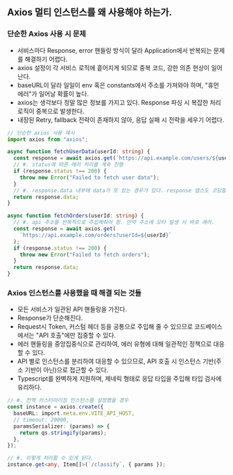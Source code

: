 ## Axios 멀티 인스턴스를 왜 사용해야 하는가.

### 단순한 Axios 사용 시 문제

- 서비스마다 Response, error 핸들링 방식이 달라 Application에서 반복되는 문제를 해결하기 어렵다.
- axios 설정이 각 서비스 로직에 흩어지게 되므로 중복 코드, 강한 의존 현상이 일어난다.
- baseURL이 달라 일일이 env 혹은 constants에서 주소를 가져와야 하며, "휴먼 에러"가 일어날 확률이 높다.
- axios는 생각보다 정말 많은 정보를 가지고 있다. Response 파싱 시 복잡한 처리 로직이 중복으로 발생한다.
- 내장된 Retry, fallback 전략이 존재하지 않아, 응답 실패 시 전략을 세우기 어렵다.

```typescript
// 단순한 axios 사용 예시
import axios from "axios";

async function fetchUserData(userId: string) {
  const response = await axios.get(`https://api.example.com/users/${userId}`);
  // #. status에 따른 에러 처리를 계속 진행
  if (response.status !== 200) {
    throw new Error("Failed to fetch user data");
  }
  // #. response.data 내부에 data가 또 있는 경우가 있다. response 뎁스도 코딩할 떄 문제가 될 수 있음.
  return response.data;
}

async function fetchOrders(userId: string) {
  // #. api 주소를 반복적으로 주입해줘야 함. 만약 주소에 오타 발생 시 바로 에러.
  const response = await axios.get(
    `https://api.example.com/orders?userId=${userId}`
  );
  if (response.status !== 200) {
    throw new Error("Failed to fetch orders");
  }
  return response.data;
}
```

### Axios 인스턴스를 사용했을 때 해결 되는 것들

- 모든 서비스가 일관된 API 핸들링을 가진다.
- Response가 단순해진다.
- Request시 Token, 커스텀 헤더 등을 공통으로 주입해 줄 수 있으므로 코드베이스에서는 "API 호출"에만 집중할 수 있다.
- 에러 핸들링을 중앙집중식으로 관리하여, 에러 유형에 대해 일관적인 정책으로 대응할 수 있다.
- API 별로 인스턴스를 분리하여 대응할 수 있으므로, API 호출 시 인스턴스 기반(주소 기반이 아닌)으로 접근할 수 있다.
- Typescript를 완벽하게 지원하며, 제네릭 형태로 응답 타입을 주입해 타입 검사에 유리하다.

```typescript
// #. 전역 커스터마이징 인스턴스를 설정했을 경우
const instance = axios.create({
  baseURL: import.meta.env.VITE_API_HOST,
  // timeout: 20000,
  paramsSerializer: (params) => {
    return qs.stringify(params);
  },
});

// #. 이렇게 처리할 수 있게 된다.
instance.get<any, Item[]>(`/classify`, { params });
```
